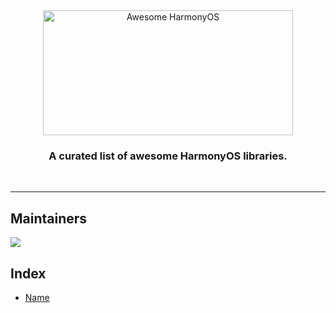 <div align="center">
<img width="400" height="200" src="https://github.com/sindresorhus/awesome/raw/main/media/logo.svg" alt="Awesome HarmonyOS">
  <p><h3>A curated list of awesome HarmonyOS libraries.</h3></p>
</div>
<br>
<hr>

## Maintainers
<p>
  <a href="https://github.com/kanaksony">
    <img src="https://avatars.githubusercontent.com/u/6097596?s=64" />
  </a>


## Index
* [Name](#Name)
